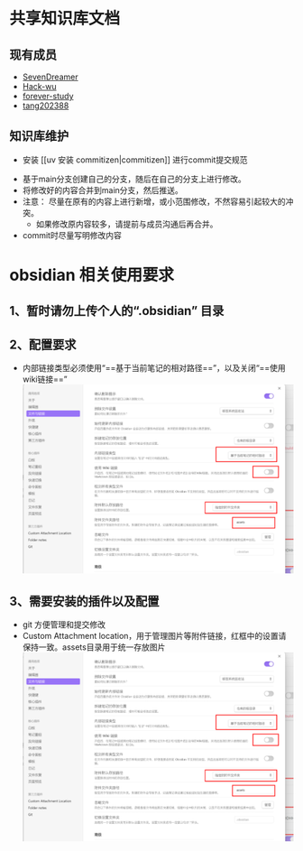 # 共享知识库文档

## 现有成员
- [SevenDreamer](https://github.com/SevenDreamer)
- [Hack-wu](https://github.com/Hack-wu)
- [forever-study](https://github.com/forever-study)
- [tang202388](https://github.com/tang202388)

## 知识库维护
- 安装 [[uv 安装 commitizen|commitizen]] 进行commit提交规范
*  基于main分支创建自己的分支，随后在自己的分支上进行修改。
* 将修改好的内容合并到main分支，然后推送。
* 注意： 尽量在原有的内容上进行新增，或小范围修改，不然容易引起较大的冲突。
	* 如果修改原内容较多，请提前与成员沟通后再合并。
* commit时尽量写明修改内容

# obsidian 相关使用要求

## 1、暂时请勿上传个人的“.obsidian” 目录

## 2、配置要求
* 内部链接类型必须使用“==基于当前笔记的相对路径==”，以及关闭“==使用wiki链接==”
![](assets/README/file-20241227164114102.png)
## 3、需要安装的插件以及配置

* git 方便管理和提交修改
* Custom Attachment location，用于管理图片等附件链接，红框中的设置请保持一致。assets目录用于统一存放图片
![file-20241227164114102](assets/README/file-20241227164114102.png)



